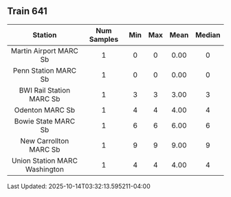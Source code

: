 ## Train 641

| Station | Num Samples | Min | Max | Mean | Median |
| :-----: | :---------: | :-: | :-: | :--: | :----: |
| Martin Airport MARC Sb | 1 | 0 | 0 | 0.00 | 0 |
| Penn Station MARC Sb | 1 | 0 | 0 | 0.00 | 0 |
| BWI Rail Station MARC Sb | 1 | 3 | 3 | 3.00 | 3 |
| Odenton MARC Sb | 1 | 4 | 4 | 4.00 | 4 |
| Bowie State MARC Sb | 1 | 6 | 6 | 6.00 | 6 |
| New Carrollton MARC Sb | 1 | 9 | 9 | 9.00 | 9 |
| Union Station MARC Washington | 1 | 4 | 4 | 4.00 | 4 |


Last Updated: 2025-10-14T03:32:13.595211-04:00